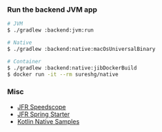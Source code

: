 ### Run the backend JVM app

```bash
# JVM
$ ./gradlew :backend:jvm:run

# Native
$ ./gradlew :backend:native:macOsUniversalBinary

# Container
$ ./gradlew :backend:native:jibDockerBuild
$ docker run -it --rm sureshg/native
```

### Misc

* [JFR Speedscope](https://github.com/parttimenerd/jfrtofp/blob/main/src/main/kotlin/me/bechberger/jfrtofp/other)
* [JFR Spring Starter](https://github.com/mirkosertic/flight-recorder-starter)
* [Kotlin Native Samples](https://github.com/JetBrains/kotlin/tree/master/kotlin-native/backend.native/tests/samples)
